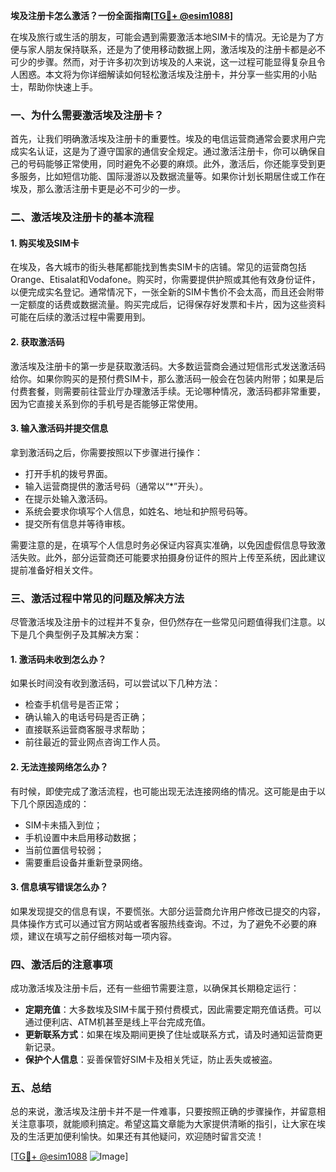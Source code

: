**埃及注册卡怎么激活？一份全面指南[[TG💪+ @esim1088](https://t.me/s/esim1088)]**

在埃及旅行或生活的朋友，可能会遇到需要激活本地SIM卡的情况。无论是为了方便与家人朋友保持联系，还是为了使用移动数据上网，激活埃及的注册卡都是必不可少的步骤。然而，对于许多初次到访埃及的人来说，这一过程可能显得复杂且令人困惑。本文将为你详细解读如何轻松激活埃及注册卡，并分享一些实用的小贴士，帮助你快速上手。

### 一、为什么需要激活埃及注册卡？

首先，让我们明确激活埃及注册卡的重要性。埃及的电信运营商通常会要求用户完成实名认证，这是为了遵守国家的通信安全规定。通过激活注册卡，你可以确保自己的号码能够正常使用，同时避免不必要的麻烦。此外，激活后，你还能享受到更多服务，比如短信功能、国际漫游以及数据流量等。如果你计划长期居住或工作在埃及，那么激活注册卡更是必不可少的一步。

### 二、激活埃及注册卡的基本流程

#### 1. 购买埃及SIM卡

在埃及，各大城市的街头巷尾都能找到售卖SIM卡的店铺。常见的运营商包括Orange、Etisalat和Vodafone。购买时，你需要提供护照或其他有效身份证件，以便完成实名登记。通常情况下，一张全新的SIM卡售价不会太高，而且还会附带一定额度的话费或数据流量。购买完成后，记得保存好发票和卡片，因为这些资料可能在后续的激活过程中需要用到。

#### 2. 获取激活码

激活埃及注册卡的第一步是获取激活码。大多数运营商会通过短信形式发送激活码给你。如果你购买的是预付费SIM卡，那么激活码一般会在包装内附带；如果是后付费套餐，则需要前往营业厅办理激活手续。无论哪种情况，激活码都非常重要，因为它直接关系到你的手机号是否能够正常使用。

#### 3. 输入激活码并提交信息

拿到激活码之后，你需要按照以下步骤进行操作：

- 打开手机的拨号界面。
- 输入运营商提供的激活号码（通常以“*”开头）。
- 在提示处输入激活码。
- 系统会要求你填写个人信息，如姓名、地址和护照号码等。
- 提交所有信息并等待审核。

需要注意的是，在填写个人信息时务必保证内容真实准确，以免因虚假信息导致激活失败。此外，部分运营商还可能要求拍摄身份证件的照片上传至系统，因此建议提前准备好相关文件。

### 三、激活过程中常见的问题及解决方法

尽管激活埃及注册卡的过程并不复杂，但仍然存在一些常见问题值得我们注意。以下是几个典型例子及其解决方案：

#### 1. 激活码未收到怎么办？

如果长时间没有收到激活码，可以尝试以下几种方法：
- 检查手机信号是否正常；
- 确认输入的电话号码是否正确；
- 直接联系运营商客服寻求帮助；
- 前往最近的营业网点咨询工作人员。

#### 2. 无法连接网络怎么办？

有时候，即使完成了激活流程，也可能出现无法连接网络的情况。这可能是由于以下几个原因造成的：
- SIM卡未插入到位；
- 手机设置中未启用移动数据；
- 当前位置信号较弱；
- 需要重启设备并重新登录网络。

#### 3. 信息填写错误怎么办？

如果发现提交的信息有误，不要慌张。大部分运营商允许用户修改已提交的内容，具体操作方式可以通过官方网站或者客服热线查询。不过，为了避免不必要的麻烦，建议在填写之前仔细核对每一项内容。

### 四、激活后的注意事项

成功激活埃及注册卡后，还有一些细节需要注意，以确保其长期稳定运行：

- **定期充值**：大多数埃及SIM卡属于预付费模式，因此需要定期充值话费。可以通过便利店、ATM机甚至是线上平台完成充值。
- **更新联系方式**：如果在埃及期间更换了住址或联系方式，请及时通知运营商更新记录。
- **保护个人信息**：妥善保管好SIM卡及相关凭证，防止丢失或被盗。

### 五、总结

总的来说，激活埃及注册卡并不是一件难事，只要按照正确的步骤操作，并留意相关注意事项，就能顺利搞定。希望这篇文章能为大家提供清晰的指引，让大家在埃及的生活更加便利愉快。如果还有其他疑问，欢迎随时留言交流！

[[TG💪+ @esim1088](https://t.me/s/esim1088) ![Image](https://i.postimg.cc/4NQfJmqS/Snipaste-2025-05-13-00-14-12.png)]